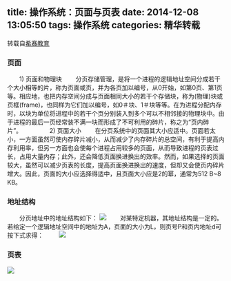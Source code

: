 title: 操作系统：页面与页表
date: 2014-12-08 13:05:50
tags: 操作系统
categories: 精华转载
---

转载自[希赛教育](http://www.educity.cn/zk/czxt/201306031053401032.htm)

### 页面

　　1) 页面和物理块
　　分页存储管理，是将一个进程的逻辑地址空间分成若干个大小相等的片，称为页面或页，并为各页加以编号，从0开始，如第0页、第1页等。相应地，也把内存空间分成与页面相同大小的若干个存储块，称为(物理)块或页框(frame)，也同样为它们加以编号，如0＃块、1＃块等等。在为进程分配内存时，以块为单位将进程中的若干个页分别装入到多个可以不相邻接的物理块中。由于进程的最后一页经常装不满一块而形成了不可利用的碎片，称之为“页内碎 片”。
　　
　　2) 页面大小
　　在分页系统中的页面其大小应适中。页面若太小，一方面虽然可使内存碎片减小，从而减少了内存碎片的总空间，有利于提高内存利用率，但另一方面也会使每个进程占用较多的页面，从而导致进程的页表过长，占用大量内存；此外，还会降低页面换进换出的效率。然而，如果选择的页面较大，虽然可以减少页表的长度，提高页面换进换出的速度，但却又会使页内碎片增大。因此，页面的大小应选择得适中，且页面大小应是2的幂，通常为512 B~8 KB。
<!--more-->
### 地址结构

　　分页地址中的地址结构如下：
![](http://voidking.qiniudn.com/@/imgs/XMPP/页面和页表1.jpg)
　　对某特定机器，其地址结构是一定的。若给定一个逻辑地址空间中的地址为A，页面的大小为L，则页号P和页内地址d可按下式求得：
　　
![](http://voidking.qiniudn.com/@/imgs/XMPP/页面和页表2.jpg)

### 页表

![](http://voidking.qiniudn.com/@/imgs/XMPP/页面和页表3.jpg)


